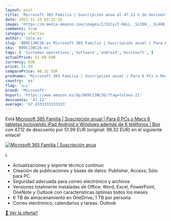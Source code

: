 ```yaml
---
layout: post
title: 'Microsoft 365 Familia | Suscripción anua al 47.12 % de descuento'
date: 2021-11-25 03:22:33
image: 'https://m.media-amazon.com/images/I/51CyiT-8mLL._SL500_._SL400_.jpg'
comments: true
category: ofertas
author: 'tole.es'
slug: 'B09C13NC26-es Microsoft 365 Familia | Suscripción anual | Para 6 PCs o...'
sku: 'B09C13NC26-es'
tags: [ 'Sistemas operativos','Software','android','microsoft', ]
actualPrice: 51.99 EUR
currency: EUR
price: 51.99
comparePrice: 98.32 EUR
prodname: 'Microsoft 365 Familia | Suscripción anual | Para 6 PCs o Macs  6 tabletas incluyendo iPad  Android  o Windows  además de 6 teléfonos | Box'
country: 'es'
flag: '🇪🇸'
brand: 'Microsoft'
buyurl: 'https://www.amazon.es/dp/B09C13NC26/?tag=tolees-21'
descuento: '47.12'
average: '67.4333333333333'
---
```


Está [Microsoft 365 Familia | Suscripción anual | Para 6 PCs o Macs  6 tabletas incluyendo iPad  Android  o Windows  además de 6 teléfonos | Box](https://www.amazon.es/dp/B09C13NC26/?tag=tolees-21) con 47.12 de descuento por 51.99 EUR (original: 98.32 EUR) en el siguiente enlace!

[![Microsoft 365 Familia | Suscripción anua](https://m.media-amazon.com/images/I/51CyiT-8mLL._SL500_._SL400_.jpg)](https://www.amazon.es/dp/B09C13NC26/?tag=tolees-21)

ℹ️:

- Actualizaciones y soporte técnico continuo
- Creación de publicaciones y bases de datos: Publisher, Access; Sólo para PC
- Seguridad adecuada para correo electrónico y archivos
- Versiones totalmente instaladas de Office: Word, Excel, PowerPoint, OneNote y Outlook con características óptimas todos los meses
- 6 TB de almacenamiento en OneDrive; 1 TB por persona
- Correo electrónico, calendarios y tareas: Outlook

[🛒 Ver la oferta!!](https://www.amazon.es/dp/B09C13NC26/?tag=tolees-21)
